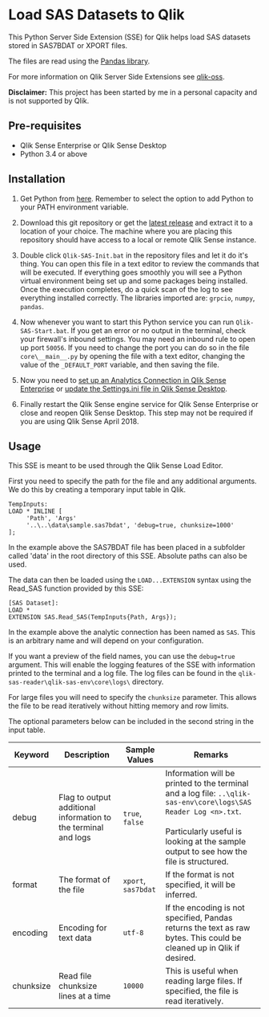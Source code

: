 # Load SAS Datasets to Qlik
This Python Server Side Extension (SSE) for Qlik helps load SAS datasets stored in SAS7BDAT or XPORT files.

The files are read using the [Pandas library](https://pandas.pydata.org/pandas-docs/stable/io.html?highlight=sas7bdatreader#sas-formats).

For more information on Qlik Server Side Extensions see [qlik-oss](https://github.com/qlik-oss/server-side-extension).

**Disclaimer:** This project has been started by me in a personal capacity and is not supported by Qlik. 


## Pre-requisites

- Qlik Sense Enterprise or Qlik Sense Desktop
- Python 3.4 or above


## Installation

1. Get Python from [here](https://www.python.org/downloads/). Remember to select the option to add Python to your PATH environment variable.

2. Download this git repository or get the [latest release](https://github.com/nabeel-qlik/qlik-sas-reader/releases/) and extract it to a location of your choice. The machine where you are placing this repository should have access to a local or remote Qlik Sense instance.

3. Double click `Qlik-SAS-Init.bat` in the repository files and let it do it's thing. You can open this file in a text editor to review the commands that will be executed. If everything goes smoothly you will see a Python virtual environment being set up and some packages being installed. Once the execution completes, do a quick scan of the log to see everything installed correctly. The libraries imported are: `grpcio`, `numpy`, `pandas`.

5. Now whenever you want to start this Python service you can run `Qlik-SAS-Start.bat`. If you get an error or no output in the terminal, check your firewall's inbound settings. You may need an inbound rule to open up port `50056`. If you need to change the port you can do so in the file `core\__main__.py` by opening the file with a text editor, changing the value of the `_DEFAULT_PORT` variable, and then saving the file.

6. Now you need to [set up an Analytics Connection in Qlik Sense Enterprise](https://help.qlik.com/en-US/sense/February2018/Subsystems/ManagementConsole/Content/create-analytic-connection.htm) or [update the Settings.ini file in Qlik Sense Desktop](https://help.qlik.com/en-US/sense/February2018/Subsystems/Hub/Content/Introduction/configure-analytic-connection-desktop.htm).

7. Finally restart the Qlik Sense engine service for Qlik Sense Enterprise or close and reopen Qlik Sense Desktop. This step may not be required if you are using Qlik Sense April 2018.


## Usage

This SSE is meant to be used through the Qlik Sense Load Editor. 

First you need to specify the path for the file and any additional arguments. We do this by creating a temporary input table in Qlik.

```
TempInputs:
LOAD * INLINE [
     'Path', 'Args'
     '..\..\data\sample.sas7bdat', 'debug=true, chunksize=1000'
];
```

In the example above the SAS7BDAT file has been placed in a subfolder called 'data' in the root directory of this SSE. Absolute paths can also be used.

The data can then be loaded using the `LOAD...EXTENSION` syntax using the Read_SAS function provided by this SSE:

```
[SAS Dataset]:
LOAD *
EXTENSION SAS.Read_SAS(TempInputs{Path, Args});
```

In the example above the analytic connection has been named as `SAS`. This is an arbitrary name and will depend on your configuration.

If you want a preview of the field names, you can use the `debug=true` argument. This will enable the logging features of the SSE with information printed to the terminal and a log file. The log files can be found in the `qlik-sas-reader\qlik-sas-env\core\logs\` directory. 

For large files you will need to specify the `chunksize` parameter. This allows the file to be read iteratively without hitting memory and row limits. 

The optional parameters below can be included in the second string in the input table.  

| Keyword | Description | Sample Values | Remarks |
| --- | --- | --- | --- |
| debug | Flag to output additional information to the terminal and logs | `true`, `false` | Information will be printed to the terminal and a log file: `..\qlik-sas-env\core\logs\SAS Reader Log <n>.txt`. <br/><br/>Particularly useful is looking at the sample output to see how the file is structured. |
| format | The format of the file | `xport`, `sas7bdat` | If the format is not specified, it will be inferred. |
| encoding | Encoding for text data | `utf-8` | If the encoding is not specified, Pandas returns the text as raw bytes. This could be cleaned up in Qlik if desired. |
| chunksize | Read file chunksize lines at a time | `10000` | This is useful when reading large files. If specified, the file is read iteratively. |
